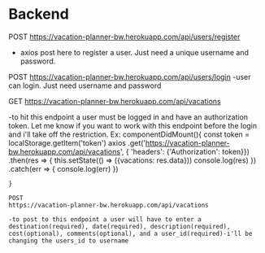 # Backend


POST
https://vacation-planner-bw.herokuapp.com/api/users/register
- axios post here to register a user. Just need a unique username and password.

POST
https://vacation-planner-bw.herokuapp.com/api/users/login
-user can login. Just need username and password



GET
https://vacation-planner-bw.herokuapp.com/api/vacations

-to hit this endpoint a user must be logged in and have an authorization token. Let me know if you want to work with this endpoint before the login and i'll take off the restriction.
Ex:
 componentDidMount(){
        const token = localStorage.getItem('token')
        axios
        .get('https://vacation-planner-bw.herokuapp.com/api/vacations', { 'headers': {'Authorization': token}})
            .then(res => {
                this.setState(() => ({vacations: res.data}))
                console.log(res)
            })
            .catch(err => {
                console.log(err)
            })
            
    }

    POST
    https://vacation-planner-bw.herokuapp.com/api/vacations
    
    -to post to this endpoint a user will have to enter a destination(required), date(required), description(required), cost(optional), comments(optional), and a user_id(required)-i'll be changing the users_id to username




